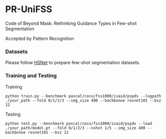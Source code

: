 # PR-UniFSS
Code of Beyond Mask: Rethinking Guidance Types in Few-shot Segmentation

Accepted by Pattern Recognition

### Datasets

Please follow [HSNet](https://github.com/juhongm999/hsnet?tab=readme-ov-file#preparing-few-shot-segmentation-datasets) to prepare few-shot segmentation datasets.

### Training and Testing

Training

```
python train.py --benchmark pascal/coco/fss1000/isaid/pspds --logpath ./your_path --fold 0/1/2/3 --img_size 400 --backbonoe resnet101 --bsz 12
```

Testing

```
python test.py --benchmark pascal/coco/fss1000/isaid/pspds --load ./your_path/model.pt --fold 0/1/2/3 --nshot 1/5 --img_size 400 --backbonoe resnet101 --bsz 12
```
